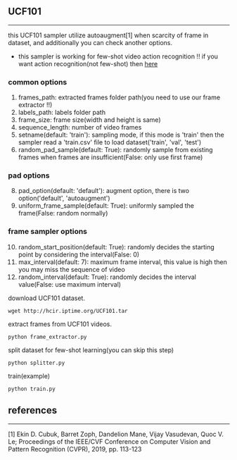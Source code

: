 ## UCF101
-------------
this UCF101 sampler utilize autoaugment[1] when scarcity of frame in dataset, and additionally you can check another options.

* this sampler is working for few-shot video action recognition !!
if you want action recognition(not few-shot) then [here](https://github.com/titania7777/Pytorch_Sampler/tree/master/UCF_101)

### common options
1. frames_path: extracted frames folder path(you need to use our frame extractor !!)
2. labels_path: labels folder path
4. frame_size: frame size(width and height is same)
5. sequence_length: number of video frames
6. setname(default: 'train'): sampling mode, if this mode is 'train' then the sampler read a 'train.csv' file to load dataset('train', 'val', 'test')
7. random_pad_sample(default: True): randomly sample from existing frames when frames are insufficient(False: only use first frame)
### pad options
8. pad_option(default: 'default'): augment option, there is two option('default', 'autoaugment')
9. uniform_frame_sample(default: True): uniformly sampled the frame(False: random normally)
### frame sampler options
10. random_start_position(default: True): randomly decides the starting point by considering the interval(False: 0)
11. max_interval(default: 7): maximum frame interval, this value is high then you may miss the sequence of video
12. random_interval(default: True): randomly decides the interval value(False: use maximum interval)

download UCF101 dataset.
```
wget http://hcir.iptime.org/UCF101.tar
```
extract frames from UCF101 videos.
```
python frame_extractor.py
```
split dataset for few-shot learning(you can skip this step)
```
python splitter.py
```
train(example)
```
python train.py
```
## references
-------------
[1] Ekin D. Cubuk, Barret Zoph, Dandelion Mane, Vijay Vasudevan, Quoc V. Le; Proceedings of the IEEE/CVF Conference on Computer Vision and Pattern Recognition (CVPR), 2019, pp. 113-123
